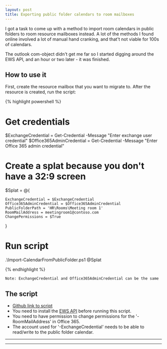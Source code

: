 ```yaml
---
layout: post
title: Exporting public folder calendars to room mailboxes
---
```


I got a task to come up with a method to import room calendars in public folders to room resource mailboxes instead.
A lot of the methods I found online involved a lot of manual hand cranking, and that't not viable for 100s of calendars.

The outlook com-object didn't get me far so I started digging around the EWS API, and an hour or two later - it was finished.

## How to use it

First, create the resource mailbox that you want to migrate to.
After the resource is created, run the script:  

{% highlight powershell %}

# Get credentials 
$ExchangeCredential = Get-Credential -Message "Enter exchange user credential"
$Office365AdminCredential = Get-Credential -Message "Enter Office 365 admin credential"

# Create a splat because you don't have a 32:9 screen
$Splat = @{

    ExchangeCredential = $ExchangeCredential
    Office365AdminCredential = $Office365AdminCredential
    PublicFolderPath = 'HR\Rooms\Meeting room 1' 
    RoomMailAddress = meetingroom1@contoso.com 
    ChangePermissions = $True    

}

# Run script
.\Import-CalendarFromPublicFolder.ps1 @Splat
 


{% endhighlight %}

```
Note: ExchangeCredential and Office365AdminCredential can be the same
```

## The script

* [Github link to script](https://gist.github.com/AlexAsplund/93285b6a3c62be559eeec3abec4f3c4b)
* You need to install the [EWS API](https://www.microsoft.com/en-us/download/details.aspx?id=42951) before running this script.
* You need to have permission to change permissions for the '-RoomMailAddress' in Office 365.
* The account used for '-ExchangeCredential' needs to be able to read/write to the public folder calendar.




****
----